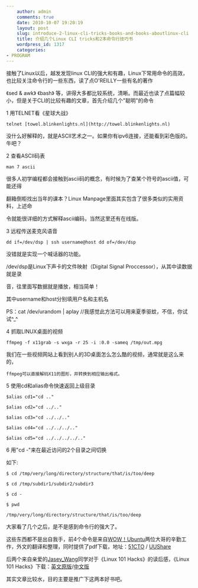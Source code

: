 ```yaml
---
    author: admin
    comments: true
    date: 2010-10-07 19:20:19
    layout: post
    slug: introduce-2-linux-cli-tricks-books-and-books-aboutlinux-cli
    title: 介绍几个Linux CLI tricks和2本命令行技巧书
    wordpress_id: 1317
    categories:
- PROGRAM
---
```


接触了Linux以后，越发发现linux CLI的强大和有趣，Linux下常用命令的高效，也比较关注命令行的一些东西，读了点O'REILLY一些有名的著作

《sed & awk》 《bash》 等，讲得大多都比较系统，清晰。而最近也读了点篇幅较小，但是关于CLI的比较有趣的文章，首先介绍几个"聪明"的命令

1 用TELNET看《星球大战》

    telnet [towel.blinkenlights.nl](http://towel.blinkenlights.nl)

没什么好解释的，就是ASCII艺术之一。如果你有ipv6连接，还能看到彩色版的。牛吧？

2 查看ASCII码表

    man 7 ascii

很多人初学编程都会接触到ascii码的概念，有时候为了查某个符号的ascii值，可能还得

翻箱倒柜找出当年的课本？Linux Manpage里面其实包含了很多类似的实用资料，上述命

令就能很详细的方式解释ascii编码，当然这里还有在线版。

3 远程传送麦克风语音

    dd if=/dev/dsp | ssh username@host dd of=/dev/dsp

没错就是实现一个喊话器的功能。

/dev/dsp是Linux下声卡的文件映射（Digital Signal Proccessor），从其中读数据就是录

音，往里面写数据就是播放，相当简单！

其中username和host分别填用户名和主机名

PS：cat /dev/urandom | aplay  //我感觉此方法可以用来夏季驱蚊，不信，你试试^_^

4 抓取LINUX桌面的视频

    ffmpeg -f x11grab -s wxga -r 25 -i :0.0 -sameq /tmp/out.mpg

我们在一些视频网站上看到别人的3D桌面怎么怎么酷的视频，通常就是这么来的，

    ffmpeg可以直接解码X11的图形，并转换到相应输出格式。

5 使用cd和alias命令快速返回上级目录

    $alias cd1="cd .."  

    $alias cd2="cd ../.."  

    $alias cd3="cd ../../.."  

    $alias cd4="cd ../../../.."  

    $alias cd5="cd ../../../../.."

6 用"cd -"来在最近访问的2个目录之间切换

如下:  

    $ cd /tmp/very/long/directory/structure/that/is/too/deep  

    $ cd /tmp/subdir1/subdir2/subdir3  

    $ cd -  

    $ pwd  

    /tmp/very/long/directory/structure/that/is/too/deep

大家看了几个之后，是不是感到命令行的强大了。

这些东西都不是出自我手，前4个命令是来自[WOW！Ubuntu](http://wowubuntu.com/linux-shell-pdf.html)两位大哥的辛勤工作，外文的翻译和整理，同时提供了pdf下载，地址：[51CTO](http://down.51cto.com/data/127587) / [UUShare](http://www.uushare.com/user/rikulu/file/3499500)

后两个来自亲爱的[Jasey_Wang](http://jaseywang.info/2010/09/16/linux-101-hacks%E7%AC%94%E8%AE%B0%E4%B8%80/)同学对于《Linux 101 Hacks》的读后感，《Linux 101 Hacks》下载：[英文原版](http://db.tt/MIjb25x)/[中文版](http://db.tt/XxPblfU)

其实文章比较水，目的主要是推广下这两本好书吧。

